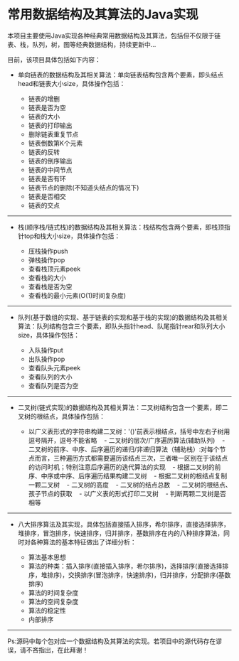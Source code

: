 
# 常用数据结构及其算法的Java实现

本项目主要使用Java实现各种经典常用数据结构及其算法，包括但不仅限于链表、栈，队列，树，图等经典数据结构，持续更新中...

目前，该项目具体包括如下内容：

 - 单向链表的数据结构及其相关算法：单向链表结构包含两个要素，即头结点head和链表大小size，具体操作包括：

    - 链表的增删
    - 链表是否为空
    - 链表的大小
    - 链表的打印输出
    - 删除链表重复节点
    - 链表倒数第K个元素
    - 链表的反转
    - 链表的倒序输出
    - 链表的中间节点
    - 链表是否有环
    - 链表节点的删除(不知道头结点的情况下)
    - 链表是否相交
    - 链表的交点
 
 ---------------
 
 - 栈(顺序栈/链式栈)的数据结构及其相关算法：栈结构包含两个要素，即栈顶指针top和栈大小size，具体操作包括：

    - 压栈操作push
    - 弹栈操作pop
    - 查看栈顶元素peek
    - 查看栈的大小  
    - 查看栈是否为空
    - 查看栈的最小元素(O(1)时间复杂度)
 
 ---------------
 
 - 队列(基于数组的实现、基于链表的实现和基于栈的实现)的数据结构及其相关算法：队列结构包含三个要素，即队头指针head、队尾指针rear和队列大小size，具体操作包括：

    - 入队操作put
    - 出队操作pop
    - 查看队头元素peek
    - 查看队列的大小  
    - 查看队列是否为空
 
----------

 - 二叉树(链式实现)的数据结构及其相关算法：二叉树结构包含一个要素，即二叉树的根结点，具体操作包括：

    - 以广义表形式的字符串构建二叉树：'()'前表示根结点，括号中左右子树用逗号隔开，逗号不能省略
    - 二叉树的层次/广序遍历算法(辅助队列)
    - 二叉树的前序、中序、后序遍历的递归/非递归算法（辅助栈）:对每个节点而言，三种遍历方式都需要遍历该结点三次，三者唯一区别在于该结点的访问时机；特别注意后序遍历的迭代算法的实现
    - 根据二叉树的前序、中序或中序、后序遍历结果构建二叉树
    - 根据二叉树的根结点复制一颗二叉树
    - 二叉树的高度
    - 二叉树的结点总数
    - 二叉树的根结点、孩子节点的获取
    - 以广义表的形式打印二叉树
    - 判断两颗二叉树是否相等  

----------

 - 八大排序算法及其实现，具体包括直接插入排序，希尔排序，直接选择排序，堆排序，冒泡排序，快速排序，归并排序，基数排序在内的八种排序算法，同时对各种算法的基本特征做出了详细分析：

    - 算法基本思想
    - 算法的种类：插入排序(直接插入排序，希尔排序)，选择排序(直接选择排序，堆排序)，交换排序(冒泡排序，快速排序)，归并排序，分配排序(基数排序)
    - 算法的时间复杂度
    - 算法的空间复杂度
    - 算法的稳定性
    - 内部排序

----------
 
 Ps:源码中每个包对应一个数据结构及其算法的实现。若项目中的源代码存在谬误，请不吝指出，在此拜谢！




